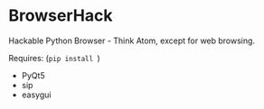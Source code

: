 # BrowserHack
Hackable Python Browser - Think Atom, except for web browsing.

Requires: (```pip install ```)
* PyQt5
* sip
* easygui
